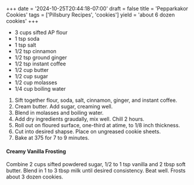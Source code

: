 +++
date = '2024-10-25T20:44:18-07:00'
draft = false
title = 'Pepparkakor Cookies'
tags = ['Pillsbury Recipes', 'cookies']
yield = 'about 6 dozen cookies'
+++

* 3 cups sifted AP flour
* 1 tsp soda
* 1 tsp salt
* 1/2 tsp cinnamon
* 1/2 tsp ground ginger
* 1/2 tsp instant coffee
* 1/2 cup butter
* 1/2 cup sugar
* 1/2 cup molasses
* 1/4 cup boiling water

1. Sift together flour, soda, salt, cinnamon, ginger, and instant coffee.
2. Cream butter. Add sugar, creaming well.
3. Blend in molasses and boiling water.
4. Add dry ingredients graudally, mix well. Chill 2 hours.
5. Roll out on floured surface, one-third at atime, to 1/8 inch thickness.
6. Cut into desired shapse. Place on ungreased cookie sheets.
7. Bake at 375 for 7 to 9 minutes.

#### Creamy Vanilla Frosting
Combine 2 cups sifted powdered sugar, 1/2 to 1 tsp vanilla and 2 tbsp soft butter. Blend in 1 to 3 tbsp milk until desired consistency. Beat well. Frosts about 3 dozen cookies.